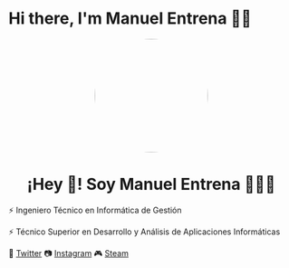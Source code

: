 # Hi there, I'm Manuel Entrena 👋🏻

<p align="center" width="300">
   <img align="center" width="200" style="border-radius: 50%;" src="https://res.cloudinary.com/manuelentrena/image/upload/v1615387036/GitHub%20Perfil/Sin_t%C3%ADtulo-1_r5cqfq.png" />
   <h1 align="center">¡Hey 👋! Soy Manuel Entrena 👨🏻‍💻</h1>
</p>

⚡ Ingeniero Técnico en Informática de Gestión  

⚡ Técnico Superior en Desarrollo y Análisis de Aplicaciones Informáticas

🐤 [Twitter](https://twitter.com/Manuel_Entrena) 📷 [Instagram](https://www.instagram.com/manuel_entrena) 🎮 [Steam](https://steamcommunity.com/id/faydum/)
